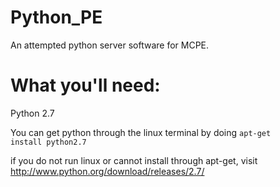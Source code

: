 Python_PE
===

An attempted python server software for MCPE.

What you'll need:
===

Python 2.7

You can get python through the linux terminal by doing <code>apt-get install python2.7</code>

if you do not run linux or cannot install through apt-get, visit http://www.python.org/download/releases/2.7/
